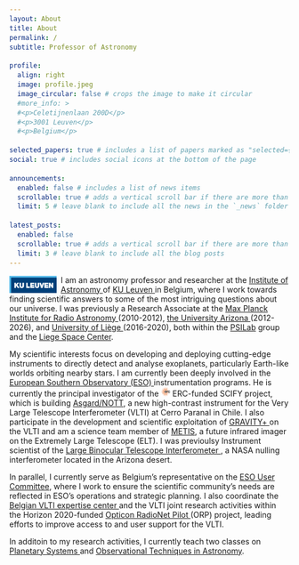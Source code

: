 ```yaml
---
layout: About
title: About
permalink: /
subtitle: Professor of Astronomy

profile:
  align: right
  image: profile.jpeg
  image_circular: false # crops the image to make it circular
  #more_info: >
  #<p>Celetijnenlaan 200D</p>
  #<p>3001 Leuven</p>
  #<p>Belgium</p>

selected_papers: true # includes a list of papers marked as "selected={true}"
social: true # includes social icons at the bottom of the page

announcements:
  enabled: false # includes a list of news items
  scrollable: true # adds a vertical scroll bar if there are more than 3 news items
  limit: 5 # leave blank to include all the news in the `_news` folder

latest_posts:
  enabled: false
  scrollable: true # adds a vertical scroll bar if there are more than 3 new posts items
  limit: 3 # leave blank to include all the blog posts
---
```


<img src="/assets/img/logos/kul.png" alt="inline_image" style="float: left; height: 1.8lh; margin-right: 1ex; margin-top: .1lh" class="img-fluid rounded z-depth-1"> I am an astronomy professor and researcher at the <a href="https://fys.kuleuven.be/ster"> Institute of Astronomy </a> of <a href="https://www.kuleuven.be/kuleuven/"> KU Leuven </a> in Belgium, where I work towards finding scientific answers to some of the most intriguing questions about our universe. I was previously a Research Associate at the <a href="https://www.mpifr-bonn.mpg.de/2169/en"> Max Planck Institute for Radio Astronomy </a> (2010-2012), <a href="https://www.arizona.edu"> the University Arizona </a> (2012-2026), and <a href="https://www.uliege.be/cms/c_8699436/en/uliege"> University of Liège </a>(2016-2020), both within the <a href="https://www.psilab.uliege.be/cms/c_9965343/en/psilab?id=c_9965343"> PSILab</a> group and the <a href="https://www.csl.uliege.be/cms/c_10241774/en/csl?id=c_10241774"> Liege Space Center</a>.

My scientific interests focus on developing and deploying cutting-edge instruments to directly detect and analyse exoplanets, particularly Earth-like worlds orbiting nearby stars. I am currently been deeply involved in the <a href="https://www.eso.org/public/"> European Southern Observatory (ESO) </a> instrumentation programs. He is currently the principal investigator of the <img src="/assets/img/logos/erc.png" alt="inline_image" style="height: 1lh;" class="img-fluid rounded z-depth-1"> ERC-funded SCIFY project, which is building <a href="https://fys.kuleuven.be/ster/research-projects/nott/nott-asgard/"> Asgard/NOTT</a>, a new high-contrast instrument for the Very Large Telescope Interferometer (VLTI) at Cerro Paranal in Chile. I also participate in the development and scientific exploitation of <a target="_blank" href="https://www.mpe.mpg.de/ir/gravityplus"> GRAVITY+ </a> on the VLTI and am a science team member of <a target="_blank" href="https://metis.strw.leidenuniv.nl">METIS</a>, a future infrared imager on the Extremely Large Telescope (ELT). I was previoulsy Instrument scientist of the <a href="https://nexsci.caltech.edu/missions/LBTI/"> Large Binocular Telescope Interferometer </a>, a NASA nulling interferometer located in the Arizona desert.

In parallel, I currently serve as Belgium’s representative on the <a href="https://www.eso.org/public/about-eso/committees/uc/uc2025.html"> ESO User Committee</a>, where I work to ensure the scientific community’s needs are reflected in ESO’s operations and strategic planning. I also coordinate the <a href="https://fys.kuleuven.be/ster/projects/belgian-vlti-expertise-centre"> Belgian VLTI expertise center </a> and the VLTI joint research activities within the Horizon 2020-funded <a target="_blank" href="https://www.orp-h2020.eu"> Opticon RadioNet Pilot </a> (ORP) project, leading efforts to improve access to and user support for the VLTI.

In additoin to my research activities, I currently teach two classes on <a target="_blank" href="https://onderwijsaanbod.kuleuven.be/syllabi/e/G0I52AE.htm#activetab=doelstellingen_idp1983744"> Planetary Systems </a> and <a target="_blank" href="https://onderwijsaanbod.kuleuven.be/syllabi/n/G0P40AN.htm#activetab=doelstellingen_idp1493952"> Observational Techniques in Astronomy</a>.
